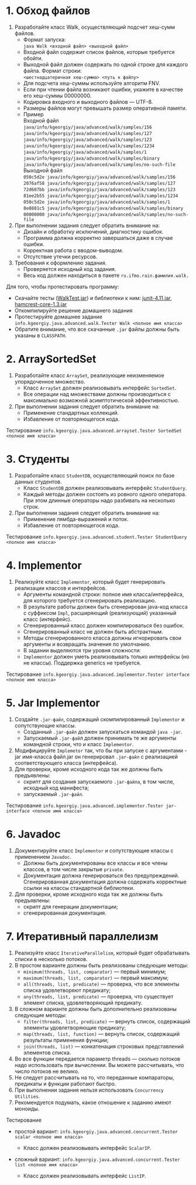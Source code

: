 # 1. Обход файлов
1. Разработайте класс Walk, осуществляющий подсчет хеш-сумм файлов.
    * Формат запуска:  
  `java Walk <входной файл> <выходной файл>`
    * Входной файл содержит список файлов, которые требуется обойти.
    * Выходной файл должен содержать по одной строке для каждого файла. Формат строки:  
  `<шестнадцатеричная хеш-сумма> <путь к файлу>`
    * Для подсчета хеш-суммы используйте алгоритм FNV.
    * Если при чтении файла возникают ошибки, укажите в качестве его хеш-суммы 00000000.
    * Кодировка входного и выходного файлов — UTF-8.
    * Размеры файлов могут превышать размер оперативной памяти.
    * Пример  
  Входной файл  
                        `java/info/kgeorgiy/java/advanced/walk/samples/156`    
                        `java/info/kgeorgiy/java/advanced/walk/samples/127`  
                        `java/info/kgeorgiy/java/advanced/walk/samples/123`  
                        `java/info/kgeorgiy/java/advanced/walk/samples/1234`  
                        `java/info/kgeorgiy/java/advanced/walk/samples/1`  
                        `java/info/kgeorgiy/java/advanced/walk/samples/binary`  
                        `java/info/kgeorgiy/java/advanced/walk/samples/no-such-file`  
  Выходной файл  
                        `050c5d2e java/info/kgeorgiy/java/advanced/walk/samples/156`  
                        `2076af58 java/info/kgeorgiy/java/advanced/walk/samples/127`  
                        `72d607bb java/info/kgeorgiy/java/advanced/walk/samples/123`  
                        `81ee2b55 java/info/kgeorgiy/java/advanced/walk/samples/1234`  
                        `050c5d2e java/info/kgeorgiy/java/advanced/walk/samples/1`   
                        `8e8881c5 java/info/kgeorgiy/java/advanced/walk/samples/binary`  
                        `00000000 java/info/kgeorgiy/java/advanced/walk/samples/no-such-file`  
2. При выполнении задания следует обратить внимание на:
    * Дизайн и обработку исключений, диагностику ошибок.
    * Программа должна корректно завершаться даже в случае ошибки.
    * Корректная работа с вводом-выводом.
    * Отсутствие утечки ресурсов.
3. Требования к оформлению задания.
    * Проверяется исходный код задания.
    * Весь код должен находиться в пакете `ru.ifmo.rain.фамилия.walk.`

Для того, чтобы протестировать программу:

 * Скачайте тесты ([WalkTest.jar](artifacts/WalkTest.jar)) и библиотеки к ним:
    [junit-4.11.jar](lib/junit-4.11.jar), [hamcrest-core-1.3.jar](lib/hamcrest-core-1.3.jar)
 * Откомпилируйте решение домашнего задания
 * Протестируйте домашнее задание
        ```info.kgeorgiy.java.advanced.walk.Tester Walk <полное имя класса>```
 * Обратите внимание, что все скачанные `.jar` файлы должны быть указаны в `CLASSPATH`.
# 2. ArraySortedSet
1. Разработайте класс `ArraySet`, реализующие неизменяемое упорядоченное множество.
    * Класс `ArraySet` должен реализовывать интерфейс `SortedSet`.
    * Все операции над множествами должны производиться с максимально возможной асимптотической эффективностью.
2. При выполнении задания следует обратить внимание на:
    * Применение стандартных коллекций.
    * Избавление от повторяющегося кода.
    
Тестирование
    ```info.kgeorgiy.java.advanced.arrayset.Tester SortedSet <полное имя класса>```
# 3. Студенты
1. Разработайте класс `StudentDB`, осуществляющий поиск по базе данных студентов.
    * Класс `StudentDB` должен реализовывать интерфейс `StudentQuery`.
    * Каждый методы должен состоять из ровного одного оператора. При этом длинные операторы надо разбивать на несколько строк.
2. При выполнении задания следует обратить внимание на:
    * Применение лямбда-выражений и поток.
    * Избавление от повторяющегося кода.
    
Тестирование
    ```info.kgeorgiy.java.advanced.student.Tester StudentQuery <полное имя класса>```
# 4. Implementor
1. Реализуйте класс `Implementor`, который будет генерировать реализации классов и интерфейсов.
    * Аргументы командной строки: полное имя класса/интерфейса, для которого требуется сгенерировать реализацию.
    * В результате работы должен быть сгенерирован java-код класса с суффиксом `Impl`, расширяющий (реализующий) указанный класс (интерфейс).
    * Сгенерированный класс должен компилироваться без ошибок.
    * Сгенерированный класс не должен быть абстрактным.
    * Методы сгенерированного класса должны игнорировать свои аргументы и возвращать значения по умолчанию.
    * В задании выделяются три уровня сложности:
    * `Implementor` должен уметь реализовывать только интерфейсы (но не классы). Поддержка generics не требуется.
    
Тестирование
    ```info.kgeorgiy.java.advanced.implementor.Tester interface <полное имя класса>```
# 5. Jar Implementor
1. Создайте `.jar-файл`, содержащий скомпилированный `Implementor` и сопутствующие классы.
    * Созданный `.jar-файл` должен запускаться командой `java -jar`.
    * Запускаемый `.jar-фай`л должен принимать те же аргументы командной строки, что и класс `Implementor`.
2. Модифицируйте `Implemetor` так, что бы при запуске с аргументами -jar имя-класса файл.jar он генерировал `.jar-файл` с реализацией соответствующего класса (интерфейса).
3. Для проверки, кроме исходного кода так же должны быть предъявлены:
    * скрипт для создания запускаемого `.jar-файла`, в том числе, исходный код манифеста;
    * запускаемый `.jar-файл`.
    
Тестирование
    ```info.kgeorgiy.java.advanced.implementor.Tester jar-interface <полное имя класса>```
# 6. Javadoc
1. Документируйте класс `Implementor` и сопутствующие классы с применением `Javadoc`.
    * Должны быть документированы все классы и все члены классов, в том числе закрытые `private`.
    * Документация должна генерироваться без предупреждений.
Сгенерированная документация должна содержать корректные ссылки на классы стандартной библиотеки.
2. Для проверки, кроме исходного кода так же должны быть предъявлены:
    * скрипт для генерации документации;
    * сгенерированная документация.
# 7. Итеративный параллелизм
1. Реализуйте класс `IterativeParallelism`, который будет обрабатывать списки в несколько потоков.
2. В простом варианте должны быть реализованы следующие методы:
    * `minimum(threads, list, comparator)` — первый минимум;
    * `maximum(threads, list, comparator)` — первый максимум;
    * `all(threads, list, predicate)` — проверка, что все элементы списка удовлетворяют предикату;
    * `any(threads, list, predicate)` — проверка, что существует элемент списка, удовлетворяющий предикату.
3. В сложном варианте должны быть дополнительно реализованы следующие методы:
    * `filter(threads, list, predicate)` — вернуть список, содержащий элементы удовлетворяющие предикату;
    * `map(threads, list, function)` — вернуть список, содержащий результаты применения функции;
    * `join(threads, list)` — конкатенация строковых представлений элементов списка.
4. Во все функции передается параметр threads — сколько потоков надо использовать при вычислении. Вы можете рассчитывать, что число потоков не велико.
5. Не следует рассчитывать на то, что переданные компараторы, предикаты и функции работают быстро.
6. При выполнении задания нельзя использовать `Concurrency Utilities`.
7. Рекомендуется подумать, какое отношение к заданию имеют моноиды.
    
Тестирование

* простой вариант:
    ```info.kgeorgiy.java.advanced.concurrent.Tester scalar <полное имя класса>```
    * Класс должен реализовывать интерфейс `ScalarIP`.

* сложный вариант:
    ```info.kgeorgiy.java.advanced.concurrent.Tester list <полное имя класса>```
    * Класс должен реализовывать интерфейс `ListIP`.
